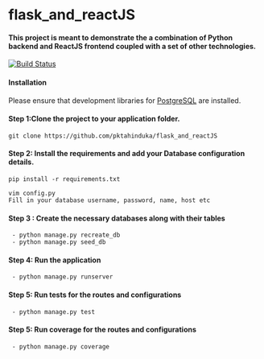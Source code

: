 # flask_and_reactJS
#### This project is meant to demonstrate the a combination of Python backend and ReactJS frontend coupled with a set of other technologies.
[![Build Status](https://travis-ci.org/pktahinduka/flask_and_reactJS.svg?branch=master)](https://travis-ci.org/pktahinduka/flask_and_reactJS)

#### Installation

Please ensure that development libraries for [PostgreSQL](http://techarena51.com/index.php/flask-sqlalchemy-postgresql-tutorial/) are installed.

#### Step 1:Clone the project to your application folder.

    git clone https://github.com/pktahinduka/flask_and_reactJS

#### Step 2: Install the requirements and add your Database configuration details.

    pip install -r requirements.txt

    vim config.py
    Fill in your database username, password, name, host etc

#### Step 3 : Create the necessary databases along with their tables

     - python manage.py recreate_db
     - python manage.py seed_db

#### Step 4: Run the application 
     
     - python manage.py runserver

#### Step 5: Run tests for the routes and configurations
    
     - python manage.py test

#### Step 5: Run coverage for the routes and configurations
    
     - python manage.py coverage